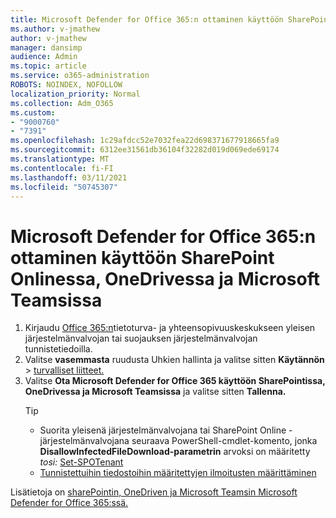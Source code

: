 ```yaml
---
title: Microsoft Defender for Office 365:n ottaminen käyttöön SharePoint Onlinessa, OneDrivessa ja Microsoft Teamsissa
ms.author: v-jmathew
author: v-jmathew
manager: dansimp
audience: Admin
ms.topic: article
ms.service: o365-administration
ROBOTS: NOINDEX, NOFOLLOW
localization_priority: Normal
ms.collection: Adm_O365
ms.custom:
- "9000760"
- "7391"
ms.openlocfilehash: 1c29afdcc52e7032fea22d698371677918665fa9
ms.sourcegitcommit: 6312ee31561db36104f32282d019d069ede69174
ms.translationtype: MT
ms.contentlocale: fi-FI
ms.lasthandoff: 03/11/2021
ms.locfileid: "50745307"
---
```

# <a name="enable-microsoft-defender-for-office-365-for-sharepoint-online-onedrive-and-microsoft-teams"></a>Microsoft Defender for Office 365:n ottaminen käyttöön SharePoint Onlinessa, OneDrivessa ja Microsoft Teamsissa

1. Kirjaudu [Office 365:n](https://protection.office.com/)tietoturva- ja yhteensopivuuskeskukseen yleisen järjestelmänvalvojan tai suojauksen järjestelmänvalvojan tunnistetiedoilla.
2. Valitse **vasemmasta** ruudusta Uhkien hallinta ja valitse sitten **Käytännön**  >  [turvalliset liitteet.](https://protection.office.com/safeattachment)
3. Valitse **Ota Microsoft Defender for Office 365 käyttöön SharePointissa, OneDrivessa ja Microsoft Teamsissa** ja valitse sitten **Tallenna.**
    > [!TIP]
    >
    > - Suorita yleisenä järjestelmänvalvojana tai SharePoint Online -järjestelmänvalvojana seuraava PowerShell-cmdlet-komento, jonka **DisallowInfectedFileDownload-parametrin** arvoksi on määritetty *tosi:* [Set-SPOTenant](https://go.microsoft.com/fwlink/?linkid=2092301)
    > - [Tunnistettuihin tiedostoihin määritettyjen ilmoitusten määrittäminen](https://go.microsoft.com/fwlink/?linkid=2092110)

Lisätietoja on [sharePointin, OneDriven ja Microsoft Teamsin Microsoft Defender for Office 365:ssä.](https://go.microsoft.com/fwlink/?linkid=2092041)
